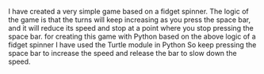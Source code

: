 I have created a very simple game based on a fidget spinner. The logic of the game is that the turns will keep increasing as you press the space bar, and it will reduce its speed and stop at a point where you stop pressing the space bar.
for creating this game with Python based on the above logic of a fidget spinner I have used the Turtle module in Python
So keep pressing the space bar to increase the speed and release the bar to slow down the speed.
